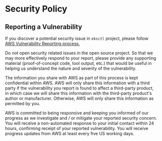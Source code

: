 # Security Policy

## Reporting a Vulnerability

If you discover a potential security issue in `eksctl` project, please
follow [AWS Vulnerability Reporting process.](https://aws.amazon.com/security/vulnerability-reporting/)

Do not open security related issues in the open source project. So that we may more effectively respond to your report, please provide any supporting material (proof-of-concept code, tool output, etc.) that would be useful in helping us understand the nature and severity of the vulnerability.

The information you share with AWS as part of this process is kept confidential within AWS. AWS will only share this information with a third party if the vulnerability you report is found to affect a third-party product, in which case we will share this information with the third-party product's author or manufacturer. Otherwise, AWS will only share this information as permitted by you.

AWS is committed to being responsive and keeping you informed of our progress as we investigate and / or mitigate your reported security concern. You will receive a non-automated response to your initial contact within 24 hours, confirming receipt of your reported vulnerability. You will receive progress updates from AWS at least every five US working days.
